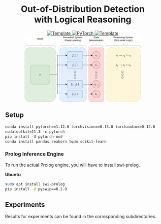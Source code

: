 
<div align="center">
<h1>Out-of-Distribution Detection <br> with Logical Reasoning</h1>

<a href="https://openaccess.thecvf.com/content/WACV2024/html/Kirchheim_Out-of-Distribution_Detection_With_Logical_Reasoning_WACV_2024_paper.html">
    <img alt="Template" src="https://img.shields.io/badge/Paper-WACV-0693e3?style=for-the-badge">
</a>

<a href="https://pytorch.org/get-started/locally/">
    <img alt="PyTorch" src="https://img.shields.io/badge/PyTorch-ee4c2c?logo=pytorch&logoColor=white&style=for-the-badge">
</a>
<a href="https://github.com/kkirchheim/pytorch-ood">
    <img alt="Template" src="https://img.shields.io/badge/-PyTorch--OOD-017F2F?style=for-the-badge&logo=github&labelColor=gray">
</a>


<img width=75% src="img/architecture.png" style="display: block;  margin-left: auto; margin-right: auto;"/>

</div>


## Setup


```
conda install pytorch==1.12.0 torchvision==0.13.0 torchaudio==0.12.0 cudatoolkit=11.3 -c pytorch
pip install -U pytorch-ood
conda install pandas seaborn tqdm scikit-learn
```

### Prolog Inference Engine

To run the actual Prolog engine, you will have to install swi-prolog.

**Ubuntu**

```sh
sudo apt install swi-prolog
pip install -U pyswip==0.2.9
```

## Experiments

Results for experiments can be found in the corresponding subdirectories.
